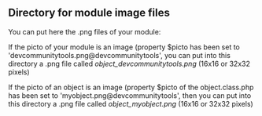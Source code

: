 
Directory for module image files
--------------------------------

You can put here the .png files of your module:


If the picto of your module is an image (property $picto has been set to 'devcommunitytools.png@devcommunitytools', you can put into this
directory a .png file called *object_devcommunitytools.png* (16x16 or 32x32 pixels)


If the picto of an object is an image (property $picto of the object.class.php has been set to 'myobject.png@devcommunitytools', then you can put into this
directory a .png file called *object_myobject.png* (16x16 or 32x32 pixels)

